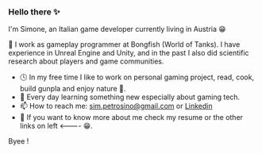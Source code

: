 ### Hello there :sparkles:

I'm Simone, an Italian game developer currently living in Austria :grin:

:space_invader: I work as gameplay programmer at Bongfish (World of Tanks). I have experience in Unreal Engine and Unity, and in the past I also did scientific research about players and game communities.

- :clock4: In my free time I like to work on personal gaming project, read, cook, build gunpla and enjoy nature :sunflower:.
- 🌱 Every day learning something new especially about gaming tech.
- 📫 How to reach me: sim.petrosino@gmail.com or [Linkedin](linkedin.com/in/simonepetrosino/)
- 💬 If you want to know more about me check my resume or the other links on left <----  :grin:.

Byee !

<!--
**simpetr/simpetr** is a ✨ _special_ ✨ repository because its `README.md` (this file) appears on your GitHub profile.

Here are some ideas to get you started:

- 🔭 I’m currently working on ...

- 👯 I’m looking to collaborate on ...
- 🤔 I’m looking for help with ...
- 
- 
- 😄 Pronouns: ...
- ⚡ Fun fact: ...

-->
